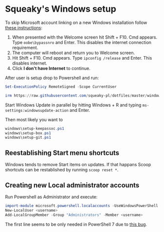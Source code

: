 # Squeaky's Windows setup

To skip Microsoft account linking on a new Windows installation follow [these instructions](https://www.tomshardware.com/how-to/install-windows-11-without-microsoft-account):

1. When presented with the Welcome screen hit Shift + F10. Cmd appears. Type `oobe\bypassnro` and Enter. This disables the internet connection requirement.
2. The computer will reboot and return you to Welcome screen.
3. Hit Shift + F10. Cmd appears. Type `ipconfig /release` and Enter. This disables internet.
4. Click **I don't have Internet** to continue.

After user is setup drop to Powershell and run:

```powershell
Set-ExecutionPolicy RemoteSigned -Scope CurrentUser

irm https://raw.githubusercontent.com/squeaky-pl/dotfiles/master/windows/setup-self.ps1 | iex
```

Start Windows Update in parallel by hitting Windows + R and typing `ms-settings:windowsupdate-action` and Enter.

Then most likely you want to

```powershell
windows\setup-keepassxc.ps1
windows\setup-box.ps1
windows\setup-git.ps1
```

## Reestablishing Start menu shortcuts

Windows tends to remove Start items on updates. If that happans Scoop shortcuts can be restablished by running
`scoop reset *`.

## Creating new Local administrator accounts

Run Powershell as Administrator and execute:

```powershell
import-module microsoft.powershell.localaccounts -UseWindowsPowerShell
New-LocalUser <username>
Add-LocalGroupMember -Group "Administrators" -Member <username>
```

The first line seems to be only needed in PowerShell 7 due to [this bug](https://github.com/PowerShell/PowerShell/issues/18624).
